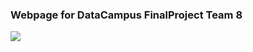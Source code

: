 ### Webpage for DataCampus FinalProject Team 8 

<img src="https://img.shields.io/badge/HTML-FCF8E8?style=flat-square&logo=HTML&logoColor=FCF8E8"/>
